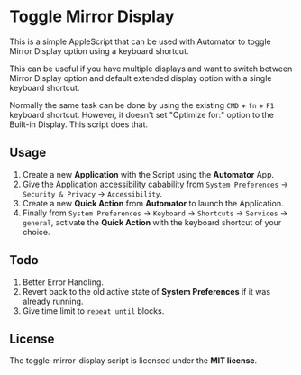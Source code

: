 Toggle Mirror Display
=====================

This is a simple AppleScript that can be used with Automator to toggle Mirror Display option using a keyboard shortcut.

This can be useful if you have multiple displays and want to switch between Mirror Display option and default extended display option with a single keyboard shortcut.

Normally the same task can be done by using the existing  `CMD` + `fn` + `F1` keyboard shortcut.
However, it doesn't set "Optimize for:" option to the Built-in Display. This script does that.

Usage
-----

1. Create a new **Application** with the Script using the **Automator** App.
2. Give the Application accessibility cabability from `System Preferences` -> `Security & Privacy` -> `Accessibility`.
3. Create a new **Quick Action** from **Automator** to launch the Application.
4. Finally from `System Preferences` -> `Keyboard` -> `Shortcuts` -> `Services` -> `general`, activate the **Quick Action** with the keyboard shortcut of your choice.

Todo
----

1. Better Error Handling.
2. Revert back to the old active state of **System Preferences** if it was already running.
3. Give time limit to `repeat until` blocks.

License
-------

The toggle-mirror-display script is licensed under the **MIT license**.